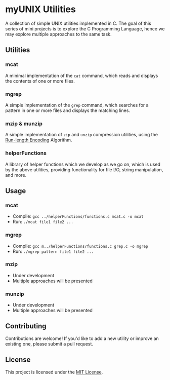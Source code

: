 # myUNIX Utilities

A collection of simple UNIX utilities implemented in C.
The goal of this series of mini projects is to explore the C Programming Language, hence we may explore multiple approaches to the same task.

## Utilities

### mcat

A minimal implementation of the `cat` command, which reads and displays the contents of one or more files.

### mgrep

A simple implementation of the `grep` command, which searches for a pattern in one or more files and displays the matching lines.

### mzip & munzip
A simple implementation of `zip` and `unzip` compression utilities, using the [Run-length Encoding](https://en.wikipedia.org/wiki/Run-length_encoding) Algorithm.

### helperFunctions

A library of helper functions which we develop as we go on, which is used by the above utilities, providing functionality for file I/O, string manipulation, and more.

## Usage

### mcat

* Compile: `gcc ../helperFunctions/functions.c mcat.c -o mcat`
* Run: `./mcat file1 file2 ...`

### mgrep

* Compile: `gcc m../helperFunctions/functions.c grep.c -o mgrep`
* Run: `./mgrep pattern file1 file2 ...`

### mzip
* Under development
* Multiple approaches will be presented

### munzip
* Under development
* Multiple approaches will be presented

## Contributing

Contributions are welcome! If you'd like to add a new utility or improve an existing one, please submit a pull request.

## License

This project is licensed under the [MIT License](https://opensource.org/licenses/MIT).

